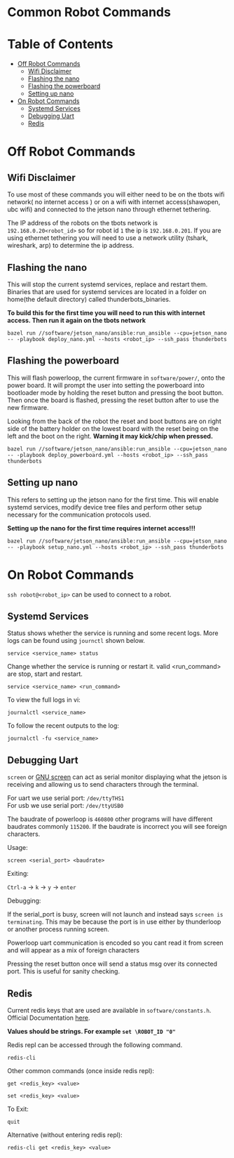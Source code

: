 # Common Robot Commands

# Table of Contents
* [Off Robot Commands](#off-robot-commands)
   * [Wifi Disclaimer](#wifi-disclaimer)
   * [Flashing the nano](#flashing-the-nano)
   * [Flashing the powerboard](#flashing-the-powerboard)
   * [Setting up nano](#setting-up-nano)
* [On Robot Commands](#on-robot-commands)
   * [Systemd Services](#systemd-services)
   * [Debugging Uart](#debugging-uart)
   * [Redis](#redis)

# Off Robot Commands

## Wifi Disclaimer

To use most of these commands you will either need to be on the tbots wifi network( no internet access ) or on a wifi with internet access(shawopen, ubc wifi) and connected to the jetson nano through ethernet tethering. 

The IP address of the robots on the tbots network is `192.168.0.20<robot_id>` so for robot id `1` the ip is `192.168.0.201`. If you are using ethernet tethering you will need to use a network utility (tshark, wireshark, arp) to determine the ip address.

## Flashing the nano

This will stop the current systemd services, replace and restart them. Binaries that are used for systemd services are located in a folder on home(the default directory) called thunderbots_binaries.

<b>To build this for the first time you will need to run this with internet access. Then run it again on the tbots network</b>

`bazel run //software/jetson_nano/ansible:run_ansible --cpu=jetson_nano -- -playbook deploy_nano.yml --hosts <robot_ip> --ssh_pass thunderbots`

## Flashing the powerboard

This will flash powerloop, the current firmware in `software/power/`, onto the power board. It will prompt the user into setting the powerboard into bootloader mode by holding the reset button and pressing the boot button. Then once the board is flashed, pressing the reset button after to use the new firmware.  

Looking from the back of the robot the reset and boot buttons are on right side of the battery holder on the lowest board with the reset being on the left and the boot on the right. <b>Warning it may kick/chip when pressed.</b>

`bazel run //software/jetson_nano/ansible:run_ansible --cpu=jetson_nano -- -playbook deploy_powerboard.yml --hosts <robot_ip> --ssh_pass thunderbots`

## Setting up nano 

This refers to setting up the jetson nano for the first time. This will enable systemd services, modify device tree files and perform other setup necessary for the communication protocols used.

<b>Setting up the nano for the first time requires internet access!!!</b>

`bazel run //software/jetson_nano/ansible:run_ansible --cpu=jetson_nano -- -playbook setup_nano.yml --hosts <robot_ip> --ssh_pass thunderbots`


# On Robot Commands

`ssh robot@<robot_ip>` can be used to connect to a robot.

## Systemd Services

Status shows whether the service is running and some recent logs. More logs can be found using `journctl` shown below.

`service <service_name> status`

Change whether the service is running or restart it. valid <run_command> are stop, start and restart.

`service <service_name> <run_command>`
 
To view the full logs in vi:  

`journalctl <service_name>`  

To follow the recent outputs to the log:

`journalctl -fu <service_name>`

## Debugging Uart

`screen` or [GNU screen](https://www.gnu.org/software/screen/) can act as serial monitor displaying what the jetson is receiving and allowing us to send characters through the terminal. 

For uart we use serial port: `/dev/ttyTHS1`  
For usb we use serial port: `/dev/ttyUSB0`  

The baudrate of powerloop is `460800` other programs will have different baudrates commonly `115200`. If the baudrate is incorrect you will see foreign characters.

Usage:

`screen <serial_port> <baudrate>`

Exiting:

`Ctrl-a` -> `k` -> `y` -> `enter`

Debugging:

If the serial_port is busy, screen will not launch and instead says `screen is terminating`. This may be because the port is in use either by thunderloop or another process running screen.

Powerloop uart communication is encoded so you cant read it from screen and will appear as a mix of foreign characters

Pressing the reset button once will send a status msg over its connected port. This is useful for sanity checking.

## Redis

Current redis keys that are used are available in `software/constants.h`.  Official Documentation [here](https://redis.io/docs/manual/cli/).

<b>Values should be strings. For example `set \ROBOT_ID "0"`</b>

Redis repl can be accessed through the following command.

`redis-cli`

Other common commands (once inside redis repl):

`get <redis_key> <value>`

`set <redis_key> <value>`

To Exit:

`quit`

Alternative (without entering redis repl):

`redis-cli get <redis_key> <value>`